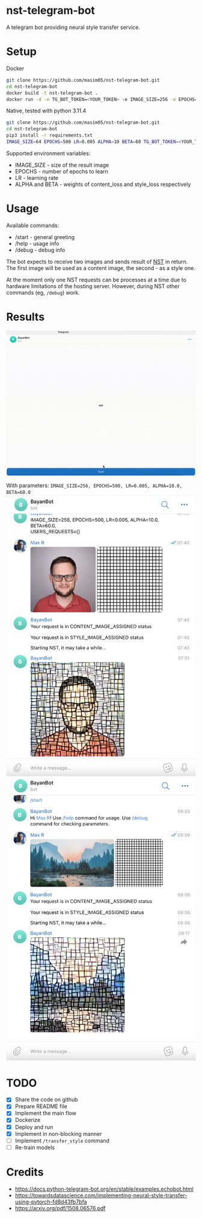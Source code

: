 # nst-telegram-bot
A telegram bot providing neural style transfer service.

# Setup
Docker
```bash
git clone https://github.com/masim05/nst-telegram-bot.git
cd nst-telegram-bot
docker build -t nst-telegram-bot .
docker run -d -e TG_BOT_TOKEN=<YOUR_TOKEN> -e IMAGE_SIZE=256 -e EPOCHS=500 -e LR=0.005 -e ALPHA=10  -e BETA=60 nst-telegram-bot
```

Native, tested with python 3.11.4
```bash
git clone https://github.com/masim05/nst-telegram-bot.git
cd nst-telegram-bot
pip3 install -r requirements.txt
IMAGE_SIZE=64 EPOCHS=500 LR=0.005 ALPHA=10 BETA=60 TG_BOT_TOKEN=<YOUR_TOKEN> python app.py
```

Supported environment variables:
 - IMAGE_SIZE - size of the result image
 - EPOCHS - number of epochs to learn
 - LR - learning rate
 - ALPHA and BETA - weights of content_loss and style_loss respectively
# Usage
Available commands:
 - /start - general greeting
 - /help - usage info
 - /debug - debug info

The bot expects to receive two images and sends result of <a href="https://en.wikipedia.org/wiki/Neural_style_transfer">NST</a> in return. The first image will be used as a content image, the second - as a style one.

At the moment only one NST requests can be processes at a time due to hardware limitations of the hosting server. However, during NST other commands (eg, `/debug`) work.

# Results
![](./assets/nst_1.gif)

With parameters: `IMAGE_SIZE=256, EPOCHS=500, LR=0.005, ALPHA=10.0, BETA=60.0`
![](./assets/nst_2.png)
![](./assets/nst_3.png)

# TODO
 - [x] Share the code on github
 - [x] Prepare README file
 - [x] Implement the main flow
 - [x] Dockerize
 - [x] Deploy and run
 - [x] Implement in non-blocking manner
 - [ ] Implement `/transfer_style` command
 - [ ] Re-train models

# Credits
 - https://docs.python-telegram-bot.org/en/stable/examples.echobot.html
 - https://towardsdatascience.com/implementing-neural-style-transfer-using-pytorch-fd8d43fb7bfa
 - https://arxiv.org/pdf/1508.06576.pdf